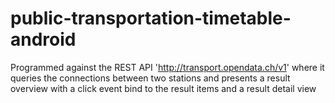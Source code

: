 # public-transportation-timetable-android

Programmed against the REST API 'http://transport.opendata.ch/v1' where it queries the connections between two stations and presents a result overview with a click event bind to the result items and a result detail view
